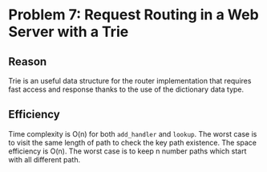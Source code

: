 # Problem 7: Request Routing in a Web Server with a Trie
## Reason
Trie is an useful data structure for the router implementation that requires fast access and response thanks to the use of the dictionary data type. 

## Efficiency
Time complexity is O(n) for both ```add_handler``` and ```lookup```. The worst case is to visit the same length of path to check the key path existence. The space efficiency is O(n). The worst case is to keep n number paths which start with all different path.

